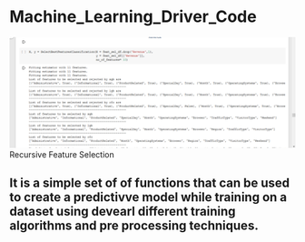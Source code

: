# Machine_Learning_Driver_Code

<img src = '1rfe.png'> Recursive Feature Selection
## It is a simple set of of functions that can be used to create a predictivve model while training on a dataset using devearl different training algorithms and pre processing techniques.


